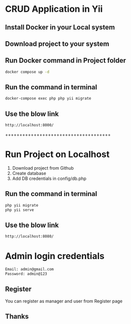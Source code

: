 # CRUD Application in Yii

## Install Docker in your Local system 
## Download project to your system
## Run Docker command in Project folder
```bash
docker compose up -d
```

## Run the command in terminal
```bash
docker-compose exec php php yii migrate

```

## Use the blow link
```bash
http://localhost:8000/
```

+++++++++++++++++++++++++++++++++++++

# Run Project on Localhost

1. Download project from Github
2. Create database
3. Add DB credentials in config/db.php

## Run the command in terminal
```bash
php yii migrate
php yii serve
```

## Use the blow link
```bash
http://localhost:8080/

```
# Admin login credentials
```bash
Email: admin@gmail.com
Password: admin@123
```

## Register  
You can register as manager and user from Register page 


## Thanks   
